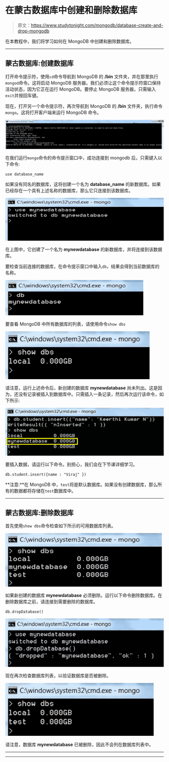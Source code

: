 # 在蒙古数据库中创建和删除数据库

> 原文：<https://www.studytonight.com/mongodb/database-create-and-drop-mongodb>

在本教程中，我们将学习如何在 MongoDB 中创建和删除数据库。

* * *

## 蒙古数据库:创建数据库

打开命令提示符，使用`cd`命令导航到 MongoDB 的 **/bin** 文件夹，并在那里执行`mongod`命令。这将启动 MongoDB 服务器。我们必须让这个命令提示符窗口保持活动状态，因为它正在运行 MongoDB。要停止 MongoDB 服务器，只需输入`exit`并按回车键。

现在，打开另一个命令提示符，再次导航到 MongoDB 的 **/bin** 文件夹，执行命令`mongo`。这将打开客户端来运行 MongoDB 命令。

![Connect to MongoDB](img/8a012eb9d6e93593aeb7f2d35dfee6ee.png)

在我们运行`mongo`命令的命令提示窗口中，成功连接到 mongodb 后，只需键入以下命令:

```
use database_name
```

如果没有同名的数据库，这将创建一个名为 **database_name** 的新数据库。如果已经存在一个具有上述名称的数据库，那么它只连接到该数据库。

![Use a Database in MongoDB](img/deb7c32ddaba6925c4efc8e67f46a7fb.png)

在上图中，它创建了一个名为 **mynewdatabase** 的新数据库，并将连接到该数据库。

要检查当前连接的数据库，在命令提示窗口中输入`db`，结果会得到当前数据库的名称。

![Checking active Database in MongoDB](img/2319aec66f50c846440c07a9a6c5bf86.png)

要查看 MongoDB 中所有数据库的列表，请使用命令`show dbs`

![List all Databases in MongoDB](img/159f7f84f65ce169a044da18eb759363.png)

请注意，运行上述命令后，新创建的数据库 **mynewdatabase** 尚未列出。这是因为，还没有记录被插入到数据库中。只需插入一条记录，然后再次运行该命令，如下所示:

![List all Databases in MongoDB](img/20bfd1ca312a677d27c4ef67d8a70543.png)

要插入数据，请运行以下命令。别担心，我们会在下节课详细学习。

```
db.student.insert({name : "Viraj" })
```

**注意:**在 MongoDB 中，`test`将是默认数据库。如果没有创建数据库，那么所有的数据都将存储在`test`数据库中。

* * *

## 蒙古数据库:删除数据库

首先使用`show dbs`命令检查如下所示的可用数据库列表。

![List all Databases in MongoDB](img/e0e927ce9ceccb472d0e8325c5e25770.png)

如果新创建的数据库 **mynewdatabase** 必须删除。运行以下命令删除数据库。在删除数据库之前，请连接到需要删除的数据库。

```
db.dropDatabase()
```

![Drop Database in MongoDB](img/d57289e650f0d41aaccaa572ab0334fa.png)

现在再次检查数据库列表，以验证数据库是否被删除。

![List all Databases in MongoDB](img/22a5090ea88748e8f97ceb481204dfbe.png)

请注意，数据库 **mynewdatabase** 已被删除，因此不会列在数据库列表中。

* * *

* * *